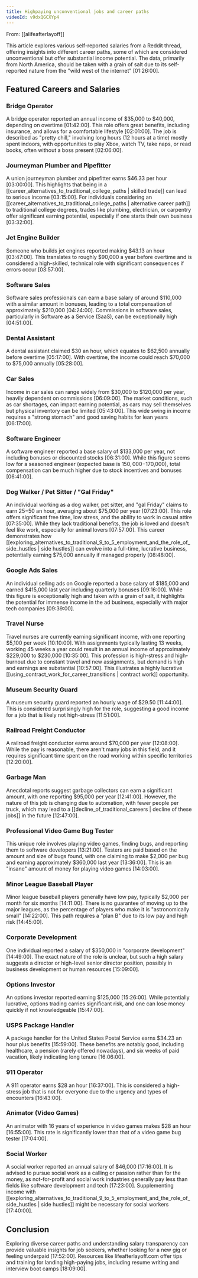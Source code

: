 ```yaml
---
title: Highpaying unconventional jobs and career paths
videoId: v9dxQGCXYp4
---
```


From: [[alifeafterlayoff]] <br/> 

This article explores various self-reported salaries from a Reddit thread, offering insights into different career paths, some of which are considered unconventional but offer substantial income potential. The data, primarily from North America, should be taken with a grain of salt due to its self-reported nature from the "wild west of the internet" <a class="yt-timestamp" data-t="01:26:00">[01:26:00]</a>.

## Featured Careers and Salaries

### Bridge Operator
A bridge operator reported an annual income of $35,000 to $40,000, depending on overtime <a class="yt-timestamp" data-t="01:42:00">[01:42:00]</a>. This role offers great benefits, including insurance, and allows for a comfortable lifestyle <a class="yt-timestamp" data-t="02:01:00">[02:01:00]</a>. The job is described as "pretty chill," involving long hours (12 hours at a time) mostly spent indoors, with opportunities to play Xbox, watch TV, take naps, or read books, often without a boss present <a class="yt-timestamp" data-t="02:06:00">[02:06:00]</a>.

### Journeyman Plumber and Pipefitter
A union journeyman plumber and pipefitter earns $46.33 per hour <a class="yt-timestamp" data-t="03:00:00">[03:00:00]</a>. This highlights that being in a [[career_alternatives_to_traditional_college_paths | skilled trade]] can lead to serious income <a class="yt-timestamp" data-t="03:15:00">[03:15:00]</a>. For individuals considering an [[career_alternatives_to_traditional_college_paths | alternative career path]] to traditional college degrees, trades like plumbing, electrician, or carpentry offer significant earning potential, especially if one starts their own business <a class="yt-timestamp" data-t="03:32:00">[03:32:00]</a>.

### Jet Engine Builder
Someone who builds jet engines reported making $43.13 an hour <a class="yt-timestamp" data-t="03:47:00">[03:47:00]</a>. This translates to roughly $90,000 a year before overtime and is considered a high-skilled, technical role with significant consequences if errors occur <a class="yt-timestamp" data-t="03:57:00">[03:57:00]</a>.

### Software Sales
Software sales professionals can earn a base salary of around $110,000 with a similar amount in bonuses, leading to a total compensation of approximately $210,000 <a class="yt-timestamp" data-t="04:24:00">[04:24:00]</a>. Commissions in software sales, particularly in Software as a Service (SaaS), can be exceptionally high <a class="yt-timestamp" data-t="04:51:00">[04:51:00]</a>.

### Dental Assistant
A dental assistant claimed $30 an hour, which equates to $62,500 annually before overtime <a class="yt-timestamp" data-t="05:17:00">[05:17:00]</a>. With overtime, the income could reach $70,000 to $75,000 annually <a class="yt-timestamp" data-t="05:28:00">[05:28:00]</a>.

### Car Sales
Income in car sales can range widely from $30,000 to $120,000 per year, heavily dependent on commissions <a class="yt-timestamp" data-t="06:09:00">[06:09:00]</a>. The market conditions, such as car shortages, can impact earning potential, as cars may sell themselves but physical inventory can be limited <a class="yt-timestamp" data-t="05:43:00">[05:43:00]</a>. This wide swing in income requires a "strong stomach" and good saving habits for lean years <a class="yt-timestamp" data-t="06:17:00">[06:17:00]</a>.

### Software Engineer
A software engineer reported a base salary of $133,000 per year, not including bonuses or discounted stocks <a class="yt-timestamp" data-t="06:31:00">[06:31:00]</a>. While this figure seems low for a seasoned engineer (expected base is $150,000-$170,000), total compensation can be much higher due to stock incentives and bonuses <a class="yt-timestamp" data-t="06:41:00">[06:41:00]</a>.

### Dog Walker / Pet Sitter / "Gal Friday"
An individual working as a dog walker, pet sitter, and "gal Friday" claims to earn $25-$50 an hour, averaging about $75,000 per year <a class="yt-timestamp" data-t="07:23:00">[07:23:00]</a>. This role offers significant free time, low stress, and the ability to work in casual attire <a class="yt-timestamp" data-t="07:35:00">[07:35:00]</a>. While they lack traditional benefits, the job is loved and doesn't feel like work, especially for animal lovers <a class="yt-timestamp" data-t="07:57:00">[07:57:00]</a>. This career demonstrates how [[exploring_alternatives_to_traditional_9_to_5_employment_and_the_role_of_side_hustles | side hustles]] can evolve into a full-time, lucrative business, potentially earning $75,000 annually if managed properly <a class="yt-timestamp" data-t="08:48:00">[08:48:00]</a>.

### Google Ads Sales
An individual selling ads on Google reported a base salary of $185,000 and earned $415,000 last year including quarterly bonuses <a class="yt-timestamp" data-t="09:16:00">[09:16:00]</a>. While this figure is exceptionally high and taken with a grain of salt, it highlights the potential for immense income in the ad business, especially with major tech companies <a class="yt-timestamp" data-t="09:39:00">[09:39:00]</a>.

### Travel Nurse
Travel nurses are currently earning significant income, with one reporting $5,100 per week <a class="yt-timestamp" data-t="10:10:00">[10:10:00]</a>. With assignments typically lasting 13 weeks, working 45 weeks a year could result in an annual income of approximately $229,000 to $230,000 <a class="yt-timestamp" data-t="10:35:00">[10:35:00]</a>. This profession is high-stress and high-burnout due to constant travel and new assignments, but demand is high and earnings are substantial <a class="yt-timestamp" data-t="10:57:00">[10:57:00]</a>. This illustrates a highly lucrative [[using_contract_work_for_career_transitions | contract work]] opportunity.

### Museum Security Guard
A museum security guard reported an hourly wage of $29.50 <a class="yt-timestamp" data-t="11:44:00">[11:44:00]</a>. This is considered surprisingly high for the role, suggesting a good income for a job that is likely not high-stress <a class="yt-timestamp" data-t="11:51:00">[11:51:00]</a>.

### Railroad Freight Conductor
A railroad freight conductor earns around $70,000 per year <a class="yt-timestamp" data-t="12:08:00">[12:08:00]</a>. While the pay is reasonable, there aren't many jobs in this field, and it requires significant time spent on the road working within specific territories <a class="yt-timestamp" data-t="12:20:00">[12:20:00]</a>.

### Garbage Man
Anecdotal reports suggest garbage collectors can earn a significant amount, with one reporting $95,000 per year <a class="yt-timestamp" data-t="12:41:00">[12:41:00]</a>. However, the nature of this job is changing due to automation, with fewer people per truck, which may lead to a [[decline_of_traditional_careers | decline of these jobs]] in the future <a class="yt-timestamp" data-t="12:47:00">[12:47:00]</a>.

### Professional Video Game Bug Tester
This unique role involves playing video games, finding bugs, and reporting them to software developers <a class="yt-timestamp" data-t="13:21:00">[13:21:00]</a>. Testers are paid based on the amount and size of bugs found, with one claiming to make $2,000 per bug and earning approximately $360,000 last year <a class="yt-timestamp" data-t="13:36:00">[13:36:00]</a>. This is an "insane" amount of money for playing video games <a class="yt-timestamp" data-t="14:03:00">[14:03:00]</a>.

### Minor League Baseball Player
Minor league baseball players generally have low pay, typically $2,000 per month for six months <a class="yt-timestamp" data-t="14:11:00">[14:11:00]</a>. There is no guarantee of moving up to the major leagues, as the percentage of players who make it is "astronomically small" <a class="yt-timestamp" data-t="14:22:00">[14:22:00]</a>. This path requires a "plan B" due to its low pay and high risk <a class="yt-timestamp" data-t="14:45:00">[14:45:00]</a>.

### Corporate Development
One individual reported a salary of $350,000 in "corporate development" <a class="yt-timestamp" data-t="14:49:00">[14:49:00]</a>. The exact nature of the role is unclear, but such a high salary suggests a director or high-level senior director position, possibly in business development or human resources <a class="yt-timestamp" data-t="15:09:00">[15:09:00]</a>.

### Options Investor
An options investor reported earning $125,000 <a class="yt-timestamp" data-t="15:26:00">[15:26:00]</a>. While potentially lucrative, options trading carries significant risk, and one can lose money quickly if not knowledgeable <a class="yt-timestamp" data-t="15:47:00">[15:47:00]</a>.

### USPS Package Handler
A package handler for the United States Postal Service earns $34.23 an hour plus benefits <a class="yt-timestamp" data-t="15:59:00">[15:59:00]</a>. These benefits are notably good, including healthcare, a pension (rarely offered nowadays), and six weeks of paid vacation, likely indicating long tenure <a class="yt-timestamp" data-t="16:06:00">[16:06:00]</a>.

### 911 Operator
A 911 operator earns $28 an hour <a class="yt-timestamp" data-t="16:37:00">[16:37:00]</a>. This is considered a high-stress job that is not for everyone due to the urgency and types of encounters <a class="yt-timestamp" data-t="16:43:00">[16:43:00]</a>.

### Animator (Video Games)
An animator with 16 years of experience in video games makes $28 an hour <a class="yt-timestamp" data-t="16:55:00">[16:55:00]</a>. This rate is significantly lower than that of a video game bug tester <a class="yt-timestamp" data-t="17:04:00">[17:04:00]</a>.

### Social Worker
A social worker reported an annual salary of $46,000 <a class="yt-timestamp" data-t="17:16:00">[17:16:00]</a>. It is advised to pursue social work as a calling or passion rather than for the money, as not-for-profit and social work industries generally pay less than fields like software development and tech <a class="yt-timestamp" data-t="17:23:00">[17:23:00]</a>. Supplementing income with [[exploring_alternatives_to_traditional_9_to_5_employment_and_the_role_of_side_hustles | side hustles]] might be necessary for social workers <a class="yt-timestamp" data-t="17:40:00">[17:40:00]</a>.

## Conclusion
Exploring diverse career paths and understanding salary transparency can provide valuable insights for job seekers, whether looking for a new gig or feeling underpaid <a class="yt-timestamp" data-t="17:52:00">[17:52:00]</a>. Resources like lifeafterlayoff.com offer tips and training for landing high-paying jobs, including resume writing and interview boot camps <a class="yt-timestamp" data-t="18:09:00">[18:09:00]</a>.